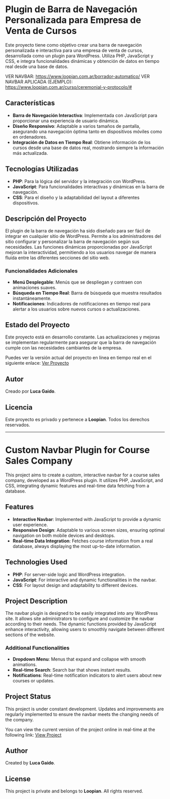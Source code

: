 # Plugin de Barra de Navegación Personalizada para Empresa de Venta de Cursos

Este proyecto tiene como objetivo crear una barra de navegación personalizada e interactiva para una empresa de venta de cursos, desarrollada como un plugin para WordPress. Utiliza PHP, JavaScript y CSS, e integra funcionalidades dinámicas y obtención de datos en tiempo real desde una base de datos.

VER NAVBAR: https://www.loopian.com.ar/borrador-automatico/
VER NAVBAR APLICADA (EJEMPLO): https://www.loopian.com.ar/curso/ceremonial-y-protocolo/#

## Características

- **Barra de Navegación Interactiva**: Implementada con JavaScript para proporcionar una experiencia de usuario dinámica.
- **Diseño Responsivo**: Adaptable a varios tamaños de pantalla, asegurando una navegación óptima tanto en dispositivos móviles como en ordenadores.
- **Integración de Datos en Tiempo Real**: Obtiene información de los cursos desde una base de datos real, mostrando siempre la información más actualizada.

## Tecnologías Utilizadas

- **PHP**: Para la lógica del servidor y la integración con WordPress.
- **JavaScript**: Para funcionalidades interactivas y dinámicas en la barra de navegación.
- **CSS**: Para el diseño y la adaptabilidad del layout a diferentes dispositivos.

## Descripción del Proyecto

El plugin de la barra de navegación ha sido diseñado para ser fácil de integrar en cualquier sitio de WordPress. Permite a los administradores del sitio configurar y personalizar la barra de navegación según sus necesidades. Las funciones dinámicas proporcionadas por JavaScript mejoran la interactividad, permitiendo a los usuarios navegar de manera fluida entre las diferentes secciones del sitio web.

### Funcionalidades Adicionales

- **Menú Desplegable**: Menús que se despliegan y contraen con animaciones suaves.
- **Búsqueda en Tiempo Real**: Barra de búsqueda que muestra resultados instantáneamente.
- **Notificaciones**: Indicadores de notificaciones en tiempo real para alertar a los usuarios sobre nuevos cursos o actualizaciones.

## Estado del Proyecto

Este proyecto está en desarrollo constante. Las actualizaciones y mejoras se implementan regularmente para asegurar que la barra de navegación cumple con las necesidades cambiantes de la empresa.

Puedes ver la versión actual del proyecto en línea en tiempo real en el siguiente enlace: [Ver Proyecto](https://www.loopian.com.ar/borrador-automatico/)

## Autor

Creado por **Luca Gaido**.

## Licencia

Este proyecto es privado y pertenece a **Loopian**. Todos los derechos reservados.

---

# Custom Navbar Plugin for Course Sales Company

This project aims to create a custom, interactive navbar for a course sales company, developed as a WordPress plugin. It utilizes PHP, JavaScript, and CSS, integrating dynamic features and real-time data fetching from a database.

## Features

- **Interactive Navbar**: Implemented with JavaScript to provide a dynamic user experience.
- **Responsive Design**: Adaptable to various screen sizes, ensuring optimal navigation on both mobile devices and desktops.
- **Real-time Data Integration**: Fetches course information from a real database, always displaying the most up-to-date information.

## Technologies Used

- **PHP**: For server-side logic and WordPress integration.
- **JavaScript**: For interactive and dynamic functionalities in the navbar.
- **CSS**: For layout design and adaptability to different devices.

## Project Description

The navbar plugin is designed to be easily integrated into any WordPress site. It allows site administrators to configure and customize the navbar according to their needs. The dynamic functions provided by JavaScript enhance interactivity, allowing users to smoothly navigate between different sections of the website.

### Additional Functionalities

- **Dropdown Menu**: Menus that expand and collapse with smooth animations.
- **Real-time Search**: Search bar that shows instant results.
- **Notifications**: Real-time notification indicators to alert users about new courses or updates.

## Project Status

This project is under constant development. Updates and improvements are regularly implemented to ensure the navbar meets the changing needs of the company.

You can view the current version of the project online in real-time at the following link: [View Project](https://www.loopian.com.ar/borrador-automatico/)

## Author

Created by **Luca Gaido**.

## License

This project is private and belongs to **Loopian**. All rights reserved.
